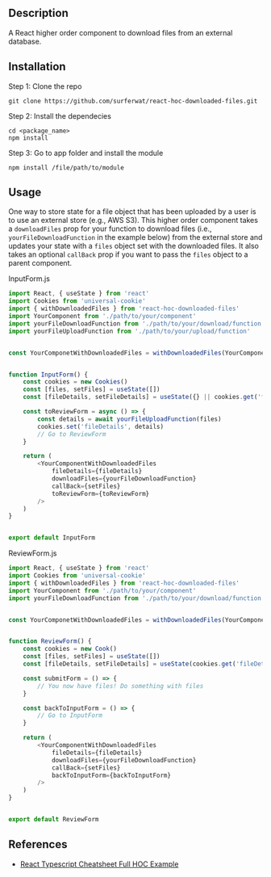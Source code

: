 ## Description

A React higher order component to download files from an external database.

## Installation

Step 1: Clone the repo 

```
git clone https://github.com/surferwat/react-hoc-downloaded-files.git
```

Step 2: Install the dependecies

```
cd <package_name>
npm install
```

Step 3: Go to app folder and install the module

```
npm install /file/path/to/module
```

## Usage

One way to store state for a file object that has been uploaded by a user is to use an external store (e.g., AWS S3). This higher order component takes a `downloadFiles` prop for your function to download files (i.e., `yourFileDownloadFunction` in the example below) from the external store and updates your state with a `files` object set with the downloaded files. It also takes an optional `callBack` prop if you want to pass the `files` object to a parent component.

InputForm.js
```javascript
import React, { useState } from 'react'
import Cookies from 'universal-cookie'
import { withDownloadedFiles } from 'react-hoc-downloaded-files'
import YourComponent from './path/to/your/component'
import yourFileDownloadFunction from './path/to/your/download/function'
import yourFileUploadFunction from './path/to/your/upload/function'


const YourComponetWithDownloadedFiles = withDownloadedFiles(YourComponent)


function InputForm() {
    const cookies = new Cookies()
    const [files, setFiles] = useState([])
    const [fileDetails, setFileDetails] = useState({} || cookies.get('fileDetails'))

    const toReviewForm = async () => {
        const details = await yourFileUploadFunction(files)
        cookies.set('fileDetails', details)
        // Go to ReviewForm
    }

    return (
        <YourComponentWithDownloadedFiles
            fileDetails={fileDetails}
            downloadFiles={yourFileDownloadFunction}
            callBack={setFiles}
            toReviewForm={toReviewForm}
        />
    )
}


export default InputForm
```

ReviewForm.js
```javascript
import React, { useState } from 'react'
import Cookies from 'universal-cookie'
import { withDownloadedFiles } from 'react-hoc-downloaded-files'
import YourComponent from './path/to/your/component'
import yourFileDownloadFunction from './path/to/your/download/function'


const YourComponetWithDownloadedFiles = withDownloadedFiles(YourComponent)


function ReviewForm() {
    const cookies = new Cook()
    const [files, setFiles] = useState([])
    const [fileDetails, setFileDetails] = useState(cookies.get('fileDetails'))

    const submitForm = () => {
        // You now have files! Do something with files
    }

    const backToInputForm = () => {
        // Go to InputForm
    }

    return (
        <YourComponentWithDownloadedFiles
            fileDetails={fileDetails}
            downloadFiles={yourFileDownloadFunction}
            callBack={setFiles}
            backToInputForm={backToInputForm}
        />
    )
}


export default ReviewForm
```

## References

* [React Typescript Cheatsheet Full HOC Example](https://react-typescript-cheatsheet.netlify.app/docs/hoc/full_example/)



